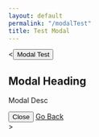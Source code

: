 ```yaml
---
layout: default
permalink: "/modalTest"
title: Test Modal
---
```

<html>
    <head>
        <link href="/assets/css/modal.css" rel="stylesheet">
    </head>
    <body>
        <<button id="open">Modal Test</button>
    <div class="modal__container" id="modal__container">
      <div>
        <div>
          <h2>Modal Heading</h2>
        </div>
        <div>
          <p>Modal Desc</p>
        </div>
        <div>
          <button id="close">Close</button>
          <a href="">Go Back</a>
        </div>
      </div>
    </div>
      <script>
        const open = document.getElementById('open');
        const modal__container = document.getElementById('modal__container');
        const close = document.getElementById('close');
        open.addEventListener('click',()=>{
            modal__container.classList.add('show');
          });
        close.addEventListener('click',()=>{
            modal__container.classList.remove('show');
        });
        </script>>
    </body>
</html>